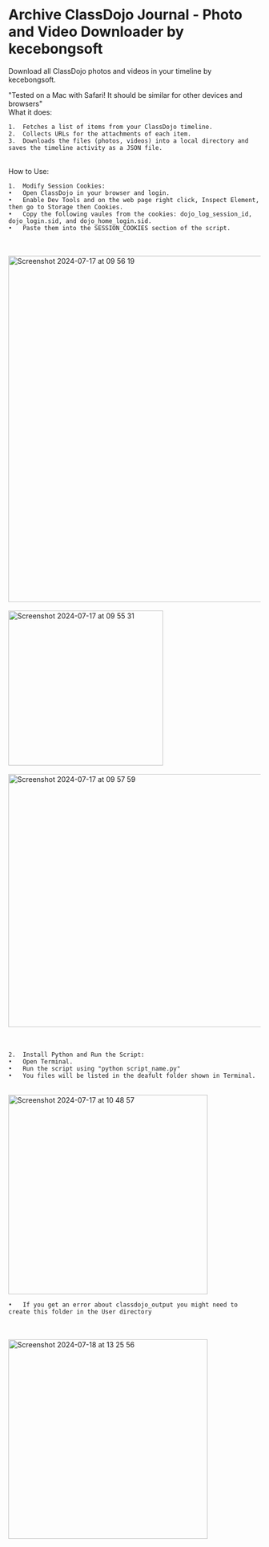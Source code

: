# Archive ClassDojo Journal - Photo and Video Downloader by kecebongsoft

Download all ClassDojo photos and videos in your timeline by kecebongsoft.

"Tested on a Mac with Safari! It should be similar for other devices and browsers"
<br />
What it does:

	1.	Fetches a list of items from your ClassDojo timeline.
	2.	Collects URLs for the attachments of each item.
	3.	Downloads the files (photos, videos) into a local directory and saves the timeline activity as a JSON file.
<br />
How to Use:

	1.	Modify Session Cookies:
	•	Open ClassDojo in your browser and login.
	•	Enable Dev Tools and on the web page right click, Inspect Element, then go to Storage then Cookies.
	•	Copy the following vaules from the cookies: dojo_log_session_id, dojo_login.sid, and dojo_home_login.sid.
	•	Paste them into the SESSION_COOKIES section of the script.
<br /><br />
<img width="691" alt="Screenshot 2024-07-17 at 09 56 19" src="https://github.com/user-attachments/assets/a47ca4bf-b3c8-449a-85d1-70104100b2b4">
<br />
<br />
<img width="309" alt="Screenshot 2024-07-17 at 09 55 31" src="https://github.com/user-attachments/assets/ea8ff1cb-0dda-4603-b8e9-d380c91becb6">
<br />
<br />
<img width="505" alt="Screenshot 2024-07-17 at 09 57 59" src="https://github.com/user-attachments/assets/bc9922b8-fbcb-44ac-863c-e1c342cb02c8">
<br /><br /><br />
 
	2.	Install Python and Run the Script:
	•	Open Terminal.
	•	Run the script using "python script_name.py"
	•	You files will be listed in the deafult folder shown in Terminal.
 <br />
 
 <img width="398" alt="Screenshot 2024-07-17 at 10 48 57" src="https://github.com/user-attachments/assets/c12ef08d-aa44-4638-b490-fc868af4a326">


	•	If you get an error about classdojo_output you might need to create this folder in the User directory 
 <br /> <br />
<img width="398" alt="Screenshot 2024-07-18 at 13 25 56" src="https://github.com/user-attachments/assets/ad5af7e9-053f-4db9-81b0-38e46859a72d">
